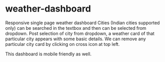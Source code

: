 # weather-dashboard
 
Responsive single page weather dashboard
Cities (Indian cities supported only) can be searched in the textbox and then can be selected from dropdown. Post selection of city from dropdown, a weather card of that particular city appears with some basic details. We can remove any particular city card by clicking on cross icon at top left.

This dashboard is mobile friendly as well.


